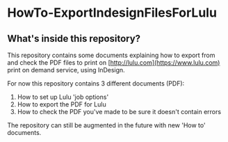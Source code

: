 # HowTo-ExportIndesignFilesForLulu

## What's inside this repository?

This repository contains some documents explaining how to export from and check the PDF files to print on [http://lulu.com](https://www.lulu.com) print on demand service, using InDesign.
 
For now this repository contains 3 different documents (PDF):
 1. How to set up Lulu 'job options'
 2. How to export the PDF for Lulu
 3. How to check the PDF you've made to be sure it doesn't contain errors

The repository can still be augmented in the future with new 'How to' documents.
